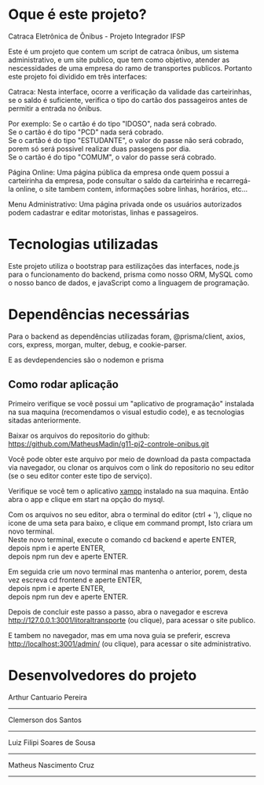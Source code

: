 <h1>Oque é este projeto?</h1>

Catraca Eletrônica de Ônibus - Projeto Integrador IFSP

Este é um projeto que contem um script de catraca ônibus, um sistema administrativo, e um site publico, que tem como objetivo, atender as nescessidades de uma empresa do ramo de transportes publicos. Portanto este projeto foi dividido em três interfaces:

 Catraca: Nesta interface, ocorre a verificação da validade das carteirinhas, se o saldo é suficiente, verifica o tipo do cartão dos passageiros antes de permitir a entrada no ônibus.

 Por exemplo: Se o cartão é do tipo "IDOSO", nada será cobrado.<br>
              Se o cartão é do tipo "PCD" nada será cobrado.<br>
              Se o cartão é do tipo "ESTUDANTE", o valor do passe não será cobrado, porem só será possivel realizar duas passegens por dia.<br>
              Se o cartão é do tipo "COMUM", o valor do passe será cobrado.<br>

 Página Online: Uma página pública da empresa onde quem possui a carteirinha da empresa, pode consultar o saldo da carteirinha e recarregá-la online, o site tambem contem, informações sobre linhas, horários, etc...

 Menu Administrativo: Uma página privada onde os usuários autorizados podem cadastrar e editar motoristas, linhas e passageiros.


<h1>Tecnologias utilizadas</h1>

Este projeto utiliza o bootstrap para estilizações das interfaces, node.js para o funcionamento do backend, prisma como nosso ORM, MySQL como o nosso banco de dados,  e javaScript como a linguagem de programação.

<h1>Dependências necessárias</h1>

Para o backend as dependências utilizadas foram, @prisma/client, axios, cors, express, morgan, multer, debug, e cookie-parser.

E as devdependencies são o nodemon e prisma

<h2>Como rodar aplicação</h2>

Primeiro verifique se você possui um "aplicativo de programação" instalada na sua maquina (recomendamos o visual estudio code), e as tecnologias sitadas anteriormente.

Baixar os arquivos do repositorio do github: https://github.com/MatheusMadin/g11-pj2-controle-onibus.git

Você pode obter este arquivo por meio de download da pasta compactada via navegador, ou clonar os arquivos com o link do repositorio no seu editor (se o seu editor conter este tipo de serviço).

Verifique se você tem o aplicativo <a target="_blank" href='https://www.apachefriends.org/pt_br/index.html'>xampp</a> instalado na sua maquina. Então abra o app e clique em start na opçâo do mysql.

Com os arquivos no seu editor, abra o terminal do editor (ctrl + '), clique no icone de uma seta para baixo, e clique em command prompt, Isto criara um novo terminal.<br> Neste novo terminal, execute o comando cd backend e aperte ENTER,<br> depois npm i e aperte ENTER,<br> depois npm run dev e aperte ENTER.

Em seguida crie um novo terminal mas mantenha o anterior, porem, desta vez escreva cd frontend e aperte ENTER,<br> depois npm i e aperte ENTER,<br> depois npm run dev e aperte ENTER.

Depois de concluir este passo a passo, abra o navegador e escreva <a target="_blank" href='http://127.0.0.1:3001/litoraltransporte'>http://127.0.0.1:3001/litoraltransporte</a> (ou clique), para acessar o site publico.

E tambem no navegador, mas em uma nova guia se preferir, escreva <a target="_blank" href='http://localhost:3001/admin/'>http://localhost:3001/admin/</a> (ou clique), para acessar o site administrativo.

 <h1>Desenvolvedores do projeto</h1>

 Arthur Cantuario Pereira<hr>
 Clemerson dos Santos <hr>
 Luiz Filipi Soares de Sousa<hr>
 Matheus Nascimento Cruz<hr>

